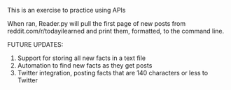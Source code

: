 This is an exercise to practice using APIs

When ran, Reader.py will pull the first page of new posts from reddit.com/r/todayilearned and print them, formatted, to the command line.

FUTURE UPDATES:
1. Support for storing all new facts in a text file
2. Automation to find new facts as they get posts
3. Twitter integration, posting facts that are 140 characters or less to Twitter
